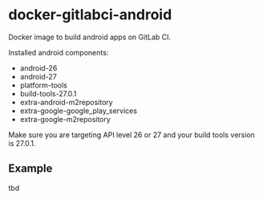 # docker-gitlabci-android
Docker image to build android apps on GitLab CI.

Installed android components:
- android-26
- android-27
- platform-tools
- build-tools-27.0.1
- extra-android-m2repository
- extra-google-google_play_services
- extra-google-m2repository

Make sure you are targeting API level 26 or 27 and your build tools version is 27.0.1.

## Example
tbd
